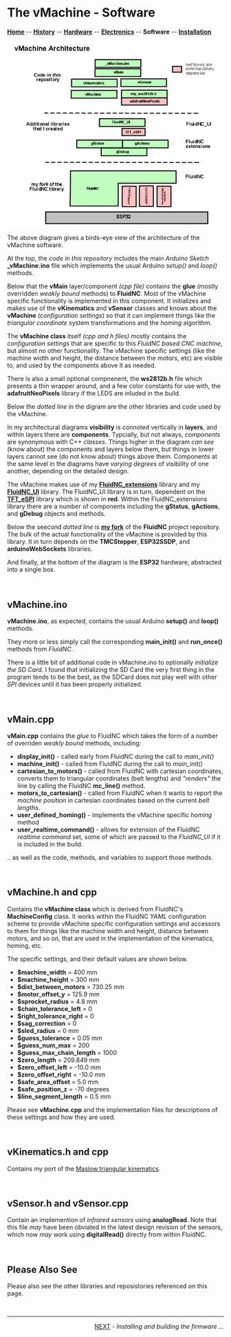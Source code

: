 # The vMachine - Software

**[Home](readme.md)** --
**[History](history.md)** --
**[Hardware](hardware.md)** --
**[Electronics](electronics.md)** --
**Software** --
**[Installation](installation.md)**

![vMachine_architecture.png](images/vMachine_architecture.png)

The above diagram gives a birds-eye view of the architecture of the
vMachine software.

At the top, the *code in this repository* includes
the main *Arduino Sketch* **_vMachine.ino** file which
implements the usual Arduino *setup()* and *loop()* methods.

Below that the **vMain** layer/component *(cpp file)* contains the
**glue** (mostly overridden *weakly bound* methods) to **FluidNC**.
Most of the vMachine specific functionality is implemented in this
component.  It initializes and makes use of the **vKinematics** and
**vSensor** classes and knows about the **vMachine** *(configuration
settings*) so that it can implement things like the *triangular
coordinate* system transformations and the *homing* algorithm.

The **vMachine class** itself *(cpp and h files)* mostly contains
the *configuration settings* that are specific to this
*FluidNC based CNC machine*, but almost no other functionality.
The vMachine specific settings (like the machine width and height,
the distance between the motors, etc)
are visible to, and used by the components above it as needed.

There is also a small optional compnenent, the **ws2812b.h** file which
presents a thin wrapper around, and a few color constants for use
with, the **adafruitNeoPixels** library if the LEDS are inluded
in the build.

Below the *dotted line* in the digram are the other libraries and
code used by the vMachine.

In my architectural diagrams **visibility**
is connoted vertically in **layers**, and within layers there are
**components**. Typcially, but not always, *components* are synonymous
with C++ *classes*.
Things higher in the diagram *can see* (know about) the components and
layers below them, but things in lower layers cannot see (do not know about)
things above them.  Components at the same level in the diagrams have *varying
degrees* of visibility of one another, depending on the detailed design.

The vMachine makes use of my
[**FluidNC_extensions**](https://github.com/phorton1/Arduino-libraries-FluidNC_extensions)
library and my
[**FluidNC_UI**](https://github.com/phorton1/Arduino-libraries-FluidNC_UI)
library.  The FluidNC_UI library is in turn, dependent on the
[**TFT_eSPI**](https://github.com/phorton1/Arduino-libraries-TFT_eSPI)
library which is shown in **red**.
Within the FluidNC_extensions library there are a number
of components including the **gStatus**, **gActions**, and **gDebug**
objects and methods.

Below the seecond *dotted line* is
[**my fork**](https://github.com/phorton1/Arduino-libraries-FluidNC)
of the **FluidNC** project
repository.  The bulk of the actual functionality of the vMachine is
provided by this library.  It in turn depends on the **TMCStepper**,
**ESP32SSDP**, and **arduinoWebSockets** libraries.


And finally, at the bottom of the diagram is the **ESP32** hardware,
abstracted into a single box.

<br>

## vMachine.ino

**vMachine.ino**, as expected, contains the usual Arduino **setup()**
and **loop()** methods.

They more or less simply call the corresponding
**main_init()** and **run_once()** methods from *FluidNC*.

There is a little bit of additional code in vMachine.ino to
optionally *initialize the SD Card*.  I found that initializing
the SD Card the very first thing in the program tends to be
the best, as the SDCard does not play well with other *SPI*
devices until it has been properly initialized.

<br>

## vMain.cpp

**vMain.cpp** contains the *glue* to FluidNC which takes the form
of a number of overriden *weakly bound* methods, including:

- **display_init()** - called early from FluidNC during the call to *main_init()*
- **machine_init()** - called from FluidNC during the call to *main_init()*
- **cartesian_to_motors()** - called from FluidNC with cartesian coordinates,
converts them to triangular coordinates (belt lengths) and *"renders"* the line
by calling the FluidNC **mc_line()** method.
- **motors_to_cartesian()** - called from FluidNC when it wants to report the
*machine position* in cartesian coordinates based on the current *belt lengths*.
- **user_defined_homing()** - implements the vMachine specific *homing* method
- **user_realtime_command()** - allows for extension of the FluidNC *realtime
command* set, some of which are passed to the *FluidNC_UI* if it is included
in the build.

.. as well as the code, methods, and variables to support those methods.


<br>

## vMachine.h and cpp

Contains the **vMachine class** which is derived from FluidNC's
**MachineConfig** class.  It works within the FluidNC *YAML*
configuration scheme to provide vMachine specific configuration
settings and accessors to them for things like the machine
width and height, distance between motors, and so on, that
are used in the implementation of the kinematics, homing, etc.

The specific settings, and their default values are shown below.

- **$machine_width**            = 400 mm
- **$machine_height** 		    = 300 mm
- **$dist_between_motors**	    = 730.25 mm
- **$motor_offset_y**		    = 125.9 mm
- **$sprocket_radius**          = 4.8 mm
- **$chain_tolerance_left**     = 0
- **$right_tolerance_right**    = 0
- **$sag_correction**           = 0
- **$sled_radius**              = 0 mm
- **$guess_tolerance** 		    = 0.05 mm
- **$guess_num_max**     		= 200
- **$guess_max_chain_length**   = 1000
- **$zero_length**              = 209.849 mm
- **$zero_offset_left**         = -10.0 mm
- **$zero_offset_right**        = -10.0 mm
- **$safe_area_offset**         = 5.0 mm
- **$safe_position_z**     	    = -70 degrees
- **$line_segment_length**      = 0.5 mm

Please see **vMachine.cpp** and the implementation files for
descriptions of these settings and how they are used.





<br>

## vKinematics.h and cpp

Contains my port of the
[Maslow triangular kinematics](https://github.com/MaslowCNC/Firmware/blob/master/cnc_ctrl_v1/Kinematics.cpp).

<br>

## vSensor.h and vSensor.cpp

Contain an implemention of *infrared sensors* using
**analogRead**.  Note that this file *may* have been
obviated in the latest design revision of the sensors,
which now *may* work using **digitalRead()** directly
from within FluidNC.

<br>

## Please Also See

Please also see the other libraries and reposistories referenced on this page.



<br>
<hr>
<div style="text-align: right">
<a href='installation.md'>NEXT</a><i> - Installing and building the firmware ...</i>
</div>
